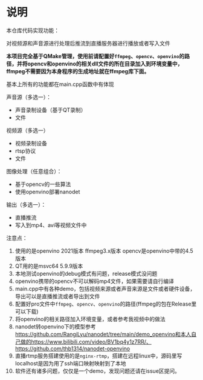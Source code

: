 # 说明

本仓库代码实现功能：

对视频源和声音源进行处理后推流到直播服务器进行播放或者写入文件

**本项目完全基于QMake管理，使用前请配置好`ffmpeg`、`opencv`、`openvino`的路径，并将opencv和openvino的相关dll文件的所在目录加入到环境变量中，ffmpeg不需要因为本身程序的生成地址就在ffmpeg库下面。**



基本上所有的功能都在main.cpp函数中有体现



声音源（多选一）：

- 声音录制设备（基于QT录制）
- 文件

视频源（多选一）

- 视频录制设备
- rtsp协议
- 文件

图像处理（任意组合）：

- 基于opencv的一些算法
- 使用openvino部署nanodet

输出（多选一）：

- 直播推流
- 写入到mp4、avi等视频文件中



注意点：

1. 使用的是openvino 2021版本 ffmpeg3.x版本 opencv是openvino中带的4.5版本
2. QT用的是msvc64 5.9.9版本
3. 本地测试openvino的debug模式有问题，release模式没问题
4. openvino携带的opencv不可以解码mp4文件，如果需要请自行编译
5. main.cpp中有各种demo，包括视频来源或者声音来源是文件或者硬件设备，导出可以是直播推流或者导出到文件
6. 配置好pro文件中`ffmpeg`、`opencv`、`openvino`的路径(ffmpeg的包在Release里可以下载)
7. 将openvino的相关路径加入环境变量，或者参考我视频中的做法
8. nanodet转openvino下的模型参考 https://github.com/RangiLyu/nanodet/tree/main/demo_openvino和本人自己做的https://www.bilibili.com/video/BV1bq4y1z7RR/、https://github.com/thb1314/nanodet-openvino
9. 直播rtmp服务搭建使用的是`nginx-rtmp`，搭建在远程linux中，源码里写localhost是因为用了ssh端口映射映射到了本地
10. 软件还有诸多问题，仅仅是一个demo，发现问题还请在issue区提问。

